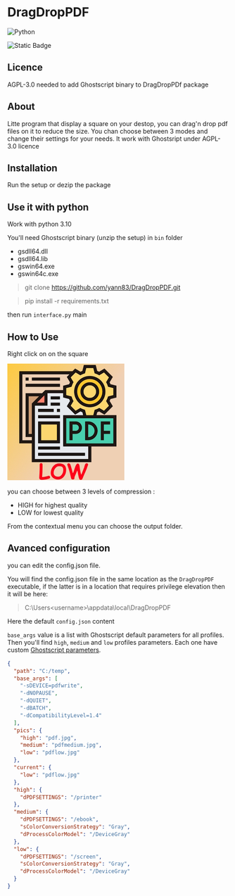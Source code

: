 # DragDropPDF

![Python](https://img.shields.io/badge/python-3670A0?style=for-the-badge&logo=python&logoColor=ffdd54)

![Static Badge](https://img.shields.io/badge/status-final-blue)

## Licence

AGPL-3.0 needed to add Ghostscript binary to DragDropPDf package

## About

Litte program that display a square on your destop, you can drag'n drop pdf files on it to reduce the size. You chan choose between 3 modes and change their settings for your needs.
It work with Ghostsript under AGPL-3.0 licence

## Installation

Run the setup or dezip the package

## Use it with python

Work with python 3.10

You'll need Ghostscript binary (unzip the setup) in `bin` folder

 - gsdll64.dll
 - gsdll64.lib
 - gswin64.exe
 - gswin64c.exe

> git clone https://github.com/yann83/DragDropPDF.git

> pip install -r requirements.txt

then run `interface.py` main

## How to Use

Right click on on the square

![low_level](./img/pdflow.jpg)

you can choose between 3 levels of compression :

 - HIGH for highest quality
 - LOW for lowest quality
 
From the contextual menu you can choose the output folder.

## Avanced configuration

you can edit the config.json file.

You will find the config.json file in the same location as the `DragDropPDF` executable, if the latter is in a location that requires privilege elevation then it will be here:

 > C:\Users\<username>\appdata\local\DragDropPDF

Here the default `config.json` content

`base_args` value is a list with Ghostscript default parameters for all profiles.<br>
Then you'll find `high`, `medium` and `low` profiles parameters. Each one have custom [Ghostscript parameters](https://ghostscript.readthedocs.io/en/latest/index.html).



```json
{
  "path": "C:/temp",
  "base_args": [
    "-sDEVICE=pdfwrite",
    "-dNOPAUSE",
    "-dQUIET",
    "-dBATCH",
    "-dCompatibilityLevel=1.4"
  ],
  "pics": {
    "high": "pdf.jpg",
    "medium": "pdfmedium.jpg",
    "low": "pdflow.jpg"
  },
  "current": {
    "low": "pdflow.jpg"
  },
  "high": {
    "dPDFSETTINGS": "/printer"
  },
  "medium": {
    "dPDFSETTINGS": "/ebook",
    "sColorConversionStrategy": "Gray",
    "dProcessColorModel": "/DeviceGray"
  },
  "low": {
    "dPDFSETTINGS": "/screen",
    "sColorConversionStrategy": "Gray",
    "dProcessColorModel": "/DeviceGray"
  }
}
```